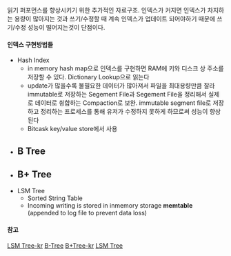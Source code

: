 읽기 퍼포먼스를 향상시키기 위한 추가적인 자료구조. 인덱스가 커지면 인덱스가 차지하는 용량이 많아지는 것과 쓰기/수정할 때 계속 인덱스가 업데이트 되어야하기 때문에 쓰기/수정 성능이 떨어지는것이 단점이다.  


#### 인덱스 구현방법들 
- Hash Index
	- in memory hash map으로 인덱스를 구현하면 RAM에 키와 디스크 상 주소를 저장할 수 있다. Dictionary Lookup으로 읽는다
	- update가 많을수록 불필요한 데이터가 많아져서 파일을 최대용량만큼 잘라 immutable로 저장하는 Segement File과 Segement File을 정리해서 실제로 데이터로 췽합하는 Compaction로 보완. immutable segment file로 저장하고 정리하는 프로세스를 통해 유저가 수정하지 못하게 하므로써 성능이 향상된다 
	- Bitcask key/value store에서 사용
- B Tree
	- 
- B+ Tree
	- 
- LSM Tree
	- Sorted String Table 
	- Incoming writing is stored in inmemory storage **memtable** (appended to log file to prevent data loss)

#### 참고
[LSM Tree-kr](https://www.youtube.com/watch?v=i_vmkaR1x-I)
[B-Tree](https://www.youtube.com/watch?v=K1a2Bk8NrYQ)
[B+Tree-kr](https://www.youtube.com/watch?v=yLe7_3cGSeU)
[LSM Tree](https://www.youtube.com/watch?v=I6jB0nM9SKU)